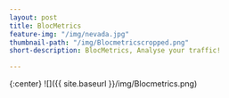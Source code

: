 ```yaml
---
layout: post
title: BlocMetrics
feature-img: "/img/nevada.jpg"
thumbnail-path: "/img/Blocmetricscropped.png"
short-description: BlocMetrics, Analyse your traffic!

---
```

{:center}
![]({{ site.baseurl }}/img/Blocmetrics.png)









